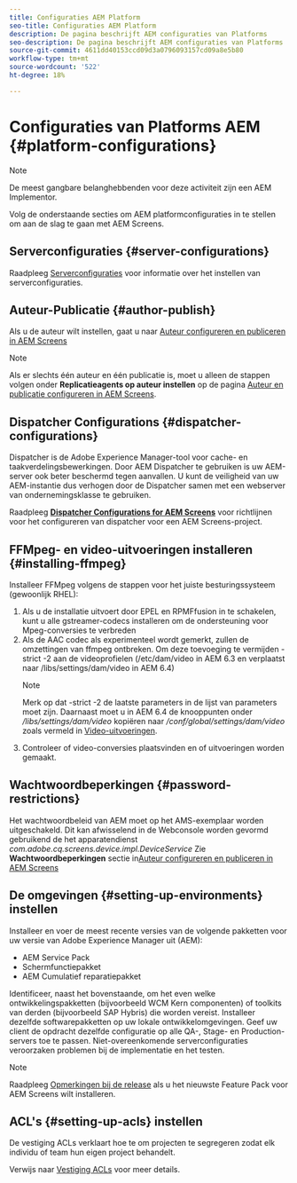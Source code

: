 ```yaml
---
title: Configuraties AEM Platform
seo-title: Configuraties AEM Platform
description: De pagina beschrijft AEM configuraties van Platforms
seo-description: De pagina beschrijft AEM configuraties van Platforms
source-git-commit: 4611dd40153ccd09d3a0796093157cd09a8e5b80
workflow-type: tm+mt
source-wordcount: '522'
ht-degree: 18%

---
```


# Configuraties van Platforms AEM {#platform-configurations}

>[!NOTE]
>
>De meest gangbare belanghebbenden voor deze activiteit zijn een AEM Implementor.

Volg de onderstaande secties om AEM platformconfiguraties in te stellen om aan de slag te gaan met AEM Screens.

## Serverconfiguraties {#server-configurations}

Raadpleeg [Serverconfiguraties](https://helpx.adobe.com/experience-manager/6-5/screens/using/configuring-screens-introduction.html#ServerConfiguration) voor informatie over het instellen van serverconfiguraties.

## Auteur-Publicatie {#author-publish}

Als u de auteur wilt instellen, gaat u naar [Auteur configureren en publiceren in AEM Screens](https://helpx.adobe.com/nl/experience-manager/6-5/screens/using/author-and-publish.html)

>[!NOTE]
>
>Als er slechts één auteur en één publicatie is, moet u alleen de stappen volgen onder **Replicatieagents op auteur instellen** op de pagina [Auteur en publicatie configureren in AEM Screens](https://helpx.adobe.com/experience-manager/6-5/screens/using/author-and-publish.html).

## Dispatcher Configurations {#dispatcher-configurations}

Dispatcher is de Adobe Experience Manager-tool voor cache- en taakverdelingsbewerkingen. Door AEM Dispatcher te gebruiken is uw AEM-server ook beter beschermd tegen aanvallen. U kunt de veiligheid van uw AEM-instantie dus verhogen door de Dispatcher samen met een webserver van ondernemingsklasse te gebruiken.

Raadpleeg **[Dispatcher Configurations for AEM Screens](https://helpx.adobe.com/experience-manager/6-5/screens/using/dispatcher-configurations-aem-screens.html)** voor richtlijnen voor het configureren van dispatcher voor een AEM Screens-project.

## FFMpeg- en video-uitvoeringen installeren {#installing-ffmpeg}

Installeer FFMpeg volgens de stappen voor het juiste besturingssysteem (gewoonlijk RHEL):

1. Als u de installatie uitvoert door EPEL en RPMFfusion in te schakelen, kunt u alle gstreamer-codecs installeren om de ondersteuning voor Mpeg-conversies te verbreden
1. Als de AAC codec als experimenteel wordt gemerkt, zullen de omzettingen van ffmpeg ontbreken. Om deze toevoeging te vermijden -strict -2 aan de videoprofielen (/etc/dam/video in AEM 6.3 en verplaatst naar /libs/settings/dam/video in AEM 6.4)
   >[!NOTE]
   >
   > Merk op dat -strict -2 de laatste parameters in de lijst van parameters moet zijn. Daarnaast moet u in AEM 6.4 de knooppunten onder */libs/settings/dam/video* kopiëren naar */conf/global/settings/dam/video* zoals vermeld in [Video-uitvoeringen](https://helpx.adobe.com/experience-manager/6-5/screens/using/generating-renditions.html).
1. Controleer of video-conversies plaatsvinden en of uitvoeringen worden gemaakt.

## Wachtwoordbeperkingen {#password-restrictions}

Het wachtwoordbeleid van AEM moet op het AMS-exemplaar worden uitgeschakeld. Dit kan afwisselend in de Webconsole worden gevormd gebruikend de het apparatendienst *com.adobe.cq.screens.device.impl.DeviceService*
Zie **Wachtwoordbeperkingen** sectie in[Auteur configureren en publiceren in AEM Screens](https://helpx.adobe.com/experience-manager/6-5/screens/using/author-and-publish.html)

## De omgevingen {#setting-up-environments} instellen

Installeer en voer de meest recente versies van de volgende pakketten voor uw versie van Adobe Experience Manager uit (AEM):

* AEM Service Pack
* Schermfunctiepakket
* AEM Cumulatief reparatiepakket

Identificeer, naast het bovenstaande, om het even welke ontwikkelingspakketten (bijvoorbeeld WCM Kern
componenten) of toolkits van derden (bijvoorbeeld SAP Hybris) die worden vereist.
Installeer dezelfde softwarepakketten op uw lokale ontwikkelomgevingen. Geef uw client de opdracht dezelfde configuratie op alle QA-, Stage- en Production-servers toe te passen. Niet-overeenkomende serverconfiguraties veroorzaken problemen bij de implementatie en het testen.

>[!NOTE]
>
>Raadpleeg [Opmerkingen bij de release](https://helpx.adobe.com/experience-manager/6-5/screens/user-guide.html?topic=/experience-manager/6-5/screens/morehelp/release-notes.ug.js) als u het nieuwste Feature Pack voor AEM Screens wilt installeren.

## ACL&#39;s {#setting-up-acls} instellen

De vestiging ACLs verklaart hoe te om projecten te segregeren zodat elk individu of team hun eigen project behandelt.

Verwijs naar [Vestiging ACLs](https://helpx.adobe.com/experience-manager/6-5/screens/using/setting-up-acls.html) voor meer details.
